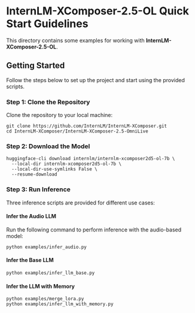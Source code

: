 # InternLM-XComposer-2.5-OL Quick Start Guidelines

This directory contains some examples for working with **InternLM-XComposer-2.5-OL**.

## Getting Started

Follow the steps below to set up the project and start using the provided scripts.

### Step 1: Clone the Repository

Clone the repository to your local machine:

```shell
git clone https://github.com/InternLM/InternLM-XComposer.git
cd InternLM-XComposer/InternLM-XComposer-2.5-OmniLive
```

### Step 2: Download the Model

```shell
huggingface-cli download internlm/internlm-xcomposer2d5-ol-7b \
  --local-dir internlm-xcomposer2d5-ol-7b \
  --local-dir-use-symlinks False \
  --resume-download
```

### Step 3: Run Inference

Three inference scripts are provided for different use cases:

#### Infer the Audio LLM

Run the following command to perform inference with the audio-based model:

```shell
python examples/infer_audio.py
```

#### Infer the Base LLM

```shell
python examples/infer_llm_base.py
```

#### Infer the LLM with Memory

```shell
python examples/merge_lora.py
python examples/infer_llm_with_memory.py
```